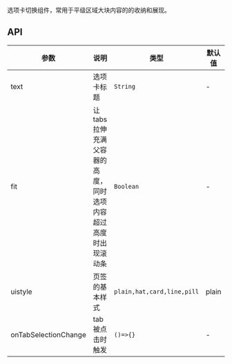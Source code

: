 选项卡切换组件，常用于平级区域大块内容的的收纳和展现。

## API

| 参数      | 说明               | 类型             | 默认值  |
| --------- | ------------------ | ---------------- | ------- |
| text      | 选项卡标题           | `String`         | -       |
| fit      | 让 tabs 拉伸充满父容器的高度，同时选项内容超过高度时出现滚动条     | `Boolean`         | -       |
| uistyle      | 页签的基本样式     | `plain,hat,card,line,pill`         | plain       |
| onTabSelectionChange      | tab 被点击时触发 | `()=>{}`         | -       |
